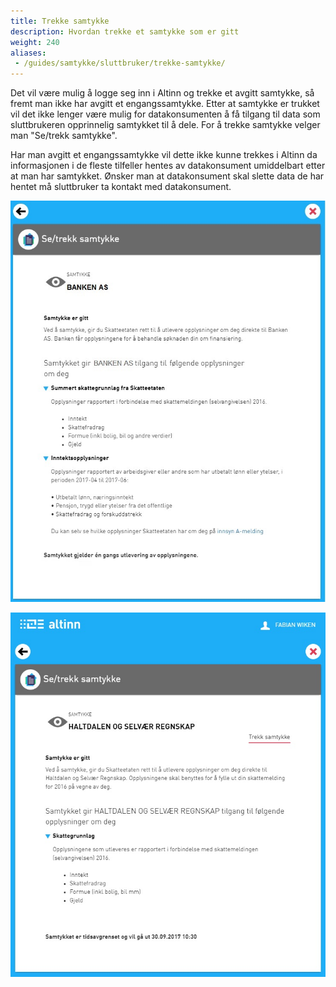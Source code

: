 ```yaml
---
title: Trekke samtykke
description: Hvordan trekke et samtykke som er gitt
weight: 240
aliases:
 - /guides/samtykke/sluttbruker/trekke-samtykke/
---
```


Det vil være mulig å logge seg inn i Altinn og trekke et avgitt samtykke, så fremt man ikke har avgitt et engangssamtykke.
Etter at samtykke er trukket vil det ikke lenger være mulig for datakonsumenten å få tilgang til data som sluttbrukeren opprinnelig samtykket til å dele.
For å trekke samtykke velger man "Se/trekk samtykke".

Har man avgitt et engangssamtykke vil dette ikke kunne trekkes i Altinn da informasjonen i de fleste tilfeller hentes av datakonsument umiddelbart etter at man har samtykket. Ønsker man at datakonsument skal slette data de har hentet må sluttbruker ta kontakt med datakonsument. 

![Engangssamtykke - kan ikke trekkes](se-engangssamtykke.png "Engangssamtykke - kan ikke trekkes")

![Ordinært samtykke - kan trekkes](se-trekk-ordinaert-samtykke.png "Ordinært samtykke - kan trekkes")
